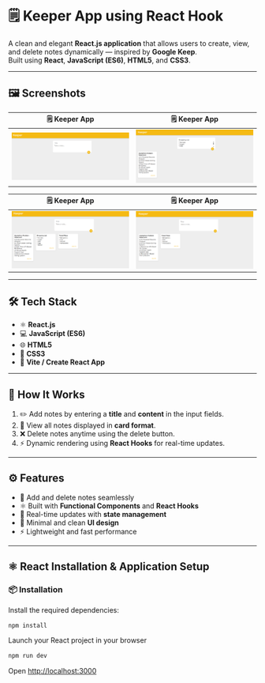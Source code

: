 # 🗒️ Keeper App using React Hook

A clean and elegant **React.js application** that allows users to create, view, and delete notes dynamically — inspired by **Google Keep**.  
Built using **React**, **JavaScript (ES6)**, **HTML5**, and **CSS3**.

---

## 🖼️ Screenshots  

| 🗒️ Keeper App | 🗒️ Keeper App |
|------------|------------|
| ![Keeper App 1](./imgg/ke1.png) | ![Keeper App 2](./imgg/ke2.png) |

| 🗒️ Keeper App| 🗒️ Keeper App |
|---------------|---------------|
| ![Keeper App 3](./imgg/ke3.png) | ![Keeper App 4](./imgg/ke4.png) |

---

## 🛠️ Tech Stack
- ⚛️ **React.js**  
- 💻 **JavaScript (ES6)**  
- 🌐 **HTML5**  
- 🎨 **CSS3**  
- 🚀 **Vite / Create React App**

---

## 🧠 How It Works

1. ✏️ Add notes by entering a **title** and **content** in the input fields.  
2. 📄 View all notes displayed in **card format**.  
3. ❌ Delete notes anytime using the delete button.  
4. ⚡ Dynamic rendering using **React Hooks** for real-time updates.  

---

## ⚙️ Features

- 🧩 Add and delete notes seamlessly  
- ⚛️ Built with **Functional Components** and **React Hooks**  
- 💾 Real-time updates with **state management**  
- 🎨 Minimal and clean **UI design**  
- ⚡ Lightweight and fast performance  

---

## ⚛️ React Installation & Application Setup

### 📦 Installation

Install the required dependencies:
```bash
npm install
```

Launch your React project in your browser
```bash
npm run dev
```
 Open [http://localhost:3000](http://localhost:3000)
